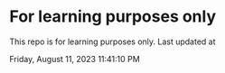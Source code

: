# For learning purposes only
This repo is for learning purposes only.
Last updated at

Friday, August 11, 2023 11:41:10 PM

